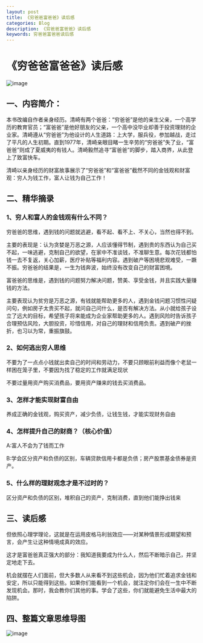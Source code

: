 ```yaml
---
layout: post
title: 《穷爸爸富爸爸》读后感
categories: Blog
description: 《穷爸爸富爸爸》读后感
keywords: 穷爸爸富爸爸读后感
---
```


# 《穷爸爸富爸爸》读后感

![image](https://github.com/weakchen007/aiwv.github.io/assets/58799395/d52e0ad4-0a25-44fe-a650-9d9cd559d405)

## 一、内容简介：

本书改编自作者亲身经历。清崎有两个爸爸：“穷爸爸”是他的亲生父亲，一个高学历的教育官员；“富爸爸”是他好朋友的父亲，一个高中没毕业却善于投资理财的企业家。清崎遵从“穷爸爸”为他设计的人生道路：上大学，服兵役，参加越战，走过了平凡的人生初期。直到1977年，清崎亲眼目睹一生辛劳的“穷爸爸”失了业，“富爸爸”则成了夏威夷的有钱人。清崎毅然追寻“富爸爸”的脚步，踏入商界，从此登上了致富快车。

清崎以亲身经历的财富故事展示了“穷爸爸”和“富爸爸”截然不同的金钱观和财富观：穷人为钱工作，富人让钱为自己工作！

## 二、精华摘录

### 1、穷人和富人的金钱观有什么不同？

穷爸爸的思维，遇到钱的问题就逃避，看不起、看不上、不关心，当然也得不到。

主要的表现是：认为贪婪是万恶之源，人应该懂得节制，遇到贵的东西认为自己买不起，一味逃避，克制自己的欲望，在家中不准谈钱，不准聊生意。每次花钱都怕钱一去不复返，关心加薪，医疗补贴等福利内容。遇到破产等困境悲观难受，一蹶不振。穷爸爸的结果是，一生为钱奔波，始终没有改变自己的财富困境。

富爸爸的思维是，遇到钱的问题努力解决问题，赞美、享受金钱，并且实践大量赚钱的方法。

主要表现认为贫穷是万恶之源，有钱就能帮助更多的人，遇到金钱问题习惯性问疑问句，例如房子太贵买不起，就问自己问什么，是否有解决方法。从小就给孩子设立了远大的目标，希望孩子将来能成为企业家帮助更多的人。遇到风险时告诉孩子合理预估风险，大胆投资，珍惜信用，对自己的理财和信用负责。遇到破产的挫折，也习以为常，重振旗鼓。

### 2、如何逃出穷人思维

不要为了一点点小钱就出卖自己的时间和劳动力，不要只顾眼前利益而像个老鼠一样困在笼子里，不要因为找了稳定的工作就满足现状

不要过量用资产购买消费品，要用资产赚来的钱去买消费品。

### 3、怎样才能实现财富自由

养成正确的金钱观，购买资产，减少负债，让钱生钱，才能实现财务自由

### 4、怎样提升自己的财商？（核心价值）

A:富人不会为了钱而工作

B:学会区分资产和负债的区别，车辆贷款信用卡都是负债；房产股票基金债券是资产。

### 5、什么样的理财观念才是不过时的？

区分资产和负债的区别，堆积自己的资产，克制消费，直到他们能挣出钱来

## 三、读后感

但依照心理学理论，这就是在运用皮格马利翁效应——对某种情景形成期望和预言，会产生让这种情境成真的效应。

这才是富爸爸真正强大的部分：我知道我要成为什么人，然后不断暗示自己，并坚定地走下去。

机会就摆在人们面前，但大多数人从来看不到这些机会，因为他们忙着追求金钱和安定，所以只能得到这些。如果你们能看到一个机会，就注定你们会在一生中不断发现机会。那时，我会教你们其他的事。学会了这些，你们就能避免生活中最大的陷阱。

## 四、整篇文章思维导图

![image](https://github.com/weakchen007/aiwv.github.io/assets/58799395/51959716-56f3-4979-a88c-dc1a1b041157)

